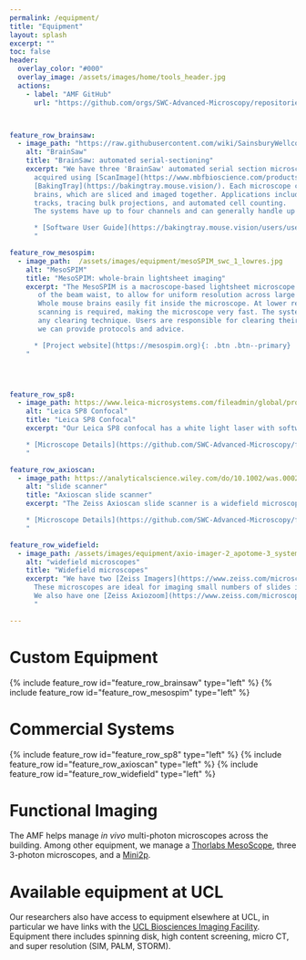 ```yaml
---
permalink: /equipment/
title: "Equipment"
layout: splash
excerpt: ""
toc: false
header:
  overlay_color: "#000"
  overlay_image: /assets/images/home/tools_header.jpg
  actions:
    - label: "AMF GitHub"
      url: "https://github.com/orgs/SWC-Advanced-Microscopy/repositories"



feature_row_brainsaw:
  - image_path: "https://raw.githubusercontent.com/wiki/SainsburyWellcomeCentre/StitchIt/images/rgb_brain_example.jpg"
    alt: "BrainSaw"
    title: "BrainSaw: automated serial-sectioning"
    excerpt: "We have three 'BrainSaw' automated serial section microscopes. Data are 
      acquired using [ScanImage](https://www.mbfbioscience.com/products/scanimage) and 
      [BakingTray](https://bakingtray.mouse.vision/). Each microscope can accommodate up to 6 
      brains, which are sliced and imaged together. Applications include mapping electrode 
      tracks, tracing bulk projections, and automated cell counting. 
      The systems have up to four channels and can generally handle up to three fluorophores simultaneously.

      * [Software User Guide](https://bakingtray.mouse.vision/users/user_guide){: .btn .btn--primary}
      "

feature_row_mesospim:
  - image_path:  /assets/images/equipment/mesoSPIM_swc_1_lowres.jpg
    alt: "MesoSPIM"
    title: "MesoSPIM: whole-brain lightsheet imaging"
    excerpt: "The MesoSPIM is a macroscope-based lightsheet microscope with axial sweeping
       of the beam waist, to allow for uniform resolution across large fields of view. 
       Whole mouse brains easily fit inside the microscope. At lower resolutions no tile 
       scanning is required, making the microscope very fast. The system is compatible with
       any clearing technique. Users are responsible for clearing their own samples, but 
       we can provide protocols and advice.  

      * [Project website](https://mesospim.org){: .btn .btn--primary}
    "




feature_row_sp8:
  - image_path: https://www.leica-microsystems.com/fileadmin/global/products/Confocal/leica-sp8-mp-list.jpg
    alt: "Leica SP8 Confocal"
    title: "Leica SP8 Confocal"
    excerpt: "Our Leica SP8 confocal has a white light laser with software-tunable excitation filter and three software-tunable PMT channels. Leica's software is easy to use and comes with a slide-scanning extension.

    * [Microscope Details](https://github.com/SWC-Advanced-Microscopy/facility_webpage/wiki/Leica-SP8-Confocal){: .btn .btn--primary}
    "

feature_row_axioscan:
  - image_path: https://analyticalscience.wiley.com/do/10.1002/was.00020305/view-media-gallery/zeissaxioscan-13-4-2021-image1lr-1619004027613.jpg
    alt: "slide scanner"
    title: "Axioscan slide scanner"
    excerpt: "The Zeiss Axioscan slide scanner is a widefield microscope that accepts up to 100 slides and is able to image them largely automatically. We run this microscope alongside our histology service, but it can also be booked and used independently of this service.

    * [Microscope Details](https://github.com/SWC-Advanced-Microscopy/facility_webpage/wiki/Zeiss-Axioscan%E2%80%90Slidescanner){: .btn .btn--primary}
    "

feature_row_widefield:
  - image_path: /assets/images/equipment/axio-imager-2_apotome-3_system.jpg
    alt: "widefield microscopes"
    title: "Widefield microscopes"
    excerpt: "We have two [Zeiss Imagers](https://www.zeiss.com/microscopy/en/products/light-microscopes/widefield-microscopes/axio-imager-2-for-life-science-research.html), equipped with [Apotomes](https://www.zeiss.com/microscopy/en/products/light-microscopes/widefield-microscopes/apotome-3.html) for optical sectioning. 
      These microscopes are ideal for imaging small numbers of slides interactively. 
      We also have one [Zeiss Axiozoom](https://www.zeiss.com/microscopy/en/products/light-microscopes/stereo-and-zoom-microscopes/axio-zoom-v16-for-biology.html) for imaging larger fields of view.
      "

---
```


# Custom Equipment
{% include feature_row id="feature_row_brainsaw" type="left" %}
{% include feature_row id="feature_row_mesospim"   type="left" %}


# Commercial Systems
{% include feature_row id="feature_row_sp8" type="left" %} 
{% include feature_row id="feature_row_axioscan" type="left" %} 
{% include feature_row id="feature_row_widefield"   type="left" %}


# Functional Imaging
The AMF helps manage *in vivo* multi-photon microscopes across the building. 
Among other equipment, we manage a [Thorlabs MesoScope](https://www.thorlabs.com/newgrouppage9.cfm?objectgroup_id=10646), three 3-photon microscopes, and a [Mini2p](https://www.ntnu.edu/kavli/mini2p). 

# Available equipment at UCL
Our researchers also have access to equipment elsewhere at UCL, in particular we have links with the [UCL Biosciences Imaging Facility](https://www.ucl.ac.uk/biosciences/research/research-facilities/ucl-biosciences-imaging-facility). 
Equipment there includes spinning disk, high content screening, micro CT, and super resolution (SIM, PALM, STORM).
